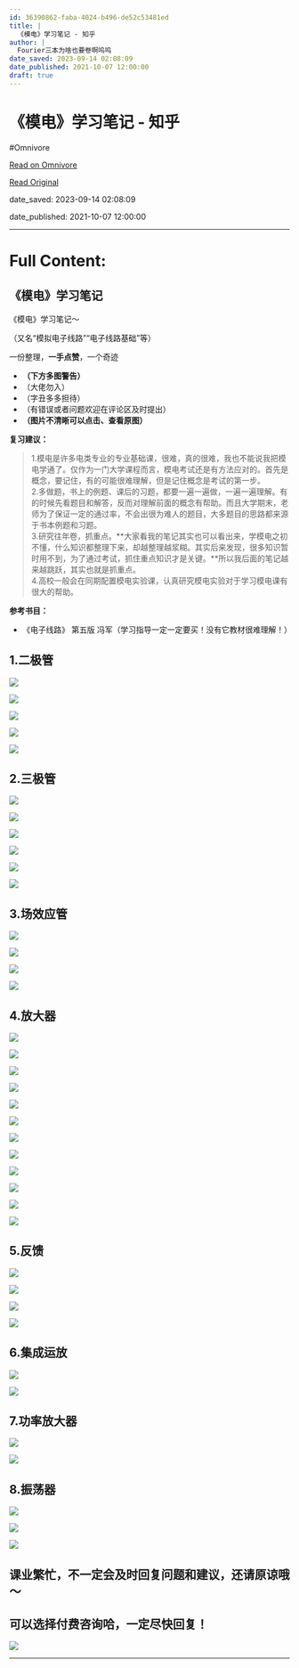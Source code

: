 ```yaml
---
id: 36390862-faba-4024-b496-de52c53481ed
title: |
  《模电》学习笔记 - 知乎
author: |
  Fourier三本为啥也要卷啊呜呜
date_saved: 2023-09-14 02:08:09
date_published: 2021-10-07 12:00:00
draft: true
---
```


# 《模电》学习笔记 - 知乎
#Omnivore

[Read on Omnivore](https://omnivore.app/me/https-zhuanlan-zhihu-com-p-361709624-18a924db50a)

[Read Original](https://zhuanlan.zhihu.com/p/361709624)

date_saved: 2023-09-14 02:08:09

date_published: 2021-10-07 12:00:00

--- 

# Full Content: 

## 《模电》学习笔记

《模电》学习笔记～

（又名“模拟电子线路”“电子线路基础”等）

一份整理，**一手点赞**，一个奇迹

* **（下方多图警告）**
* （大佬勿入）
* （字丑多多担待）
* （有错误或者问题欢迎在评论区及时提出）
* **（图片不清晰可以点击、查看原图）**

**复习建议：**

> 1.模电是许多电类专业的专业基础课，很难，真的很难，我也不能说我把模电学通了。仅作为一门大学课程而言，模电考试还是有方法应对的。首先是概念，要记住，有的可能很难理解，但是记住概念是考试的第一步。  
> 2.多做题，书上的例题、课后的习题，都要一遍一遍做，一遍一遍理解。有的时候先看题目和解答，反而对理解前面的概念有帮助。而且大学期末，老师为了保证一定的通过率，不会出很为难人的题目，大多题目的思路都来源于书本例题和习题。  
> 3.研究往年卷，抓重点。**大家看我的笔记其实也可以看出来，学模电之初不懂，什么知识都整理下来，却越整理越浆糊。其实后来发现，很多知识暂时用不到，为了通过考试，抓住重点知识才是关键。**所以我后面的笔记越来越跳跃，其实也就是抓重点。  
> 4.高校一般会在同期配置模电实验课，认真研究模电实验对于学习模电课有很大的帮助。

**参考书目：**

* 《电子线路》 第五版 冯军（学习指导一定一定要买！没有它教材很难理解！）

## 1.二极管

![](https://proxy-prod.omnivore-image-cache.app/1668x2153,sitLgLweBr4GakomaiLmJba6uouEkGa_XWwD2kdIdA3E/https://pic3.zhimg.com/v2-62965675d9263c80c43225f8ea762792_b.jpg)

![](https://proxy-prod.omnivore-image-cache.app/1668x2120,snNw0FgdMTB2fwoB9vNum64VlDdEsvhJAmz3W8MR2Z8Y/https://pic2.zhimg.com/v2-b094b401748c6df6df3bcacaaf898e35_b.jpg)

![](https://proxy-prod.omnivore-image-cache.app/1668x2112,ssV6ZmTQsGKkPlRNENm_awQgI0IXxXwWRsA0tR-Vb9RQ/https://pic2.zhimg.com/v2-10220e0a7aee0e22aa3368c82287df41_b.jpg)

![](https://proxy-prod.omnivore-image-cache.app/1668x2114,srTb08Sc4gwfSyCLDAFCl4NKgooKYUTXIeknNBA_4RpA/https://pic4.zhimg.com/v2-983c893469b9b48cba164ff4ad6079bf_b.jpg)

![](https://proxy-prod.omnivore-image-cache.app/1668x584,sd8jBBrMfkgazZqlnxUWB86xFQ2eRFWZ2eHx_bfgYng8/https://pic3.zhimg.com/v2-06a7d399c9933ae307a967f1717382aa_b.jpg)

## 2.三极管

![](https://proxy-prod.omnivore-image-cache.app/1668x2102,s0V_JcN2u0rPiUAxqcM6qSSmuPyJOp9H8AawmLzUgUvA/https://pic2.zhimg.com/v2-684e45f4acf5c509e1d28bd6520ebadd_b.jpg)

![](https://proxy-prod.omnivore-image-cache.app/1668x2107,s1Nk2VEvFv609IJYtAzvpIk2tDSblpfsWJAadd3RFyl0/https://pic1.zhimg.com/v2-a54d3adaadd4e8e140119ffe0385ebd8_b.jpg)

![](https://proxy-prod.omnivore-image-cache.app/1668x2098,sDYBihImNDLPqQT6mHLeKmL60U4LJDIjH3vcIv0HrgWg/https://pic1.zhimg.com/v2-25e77bcd24c244bcbe64401e925e2210_b.jpg)

![](https://proxy-prod.omnivore-image-cache.app/1668x2072,sfnj7SvokHX4MmY4WNEzoQtu_RX5AAL6mDOnhtv0XMrI/https://pic1.zhimg.com/v2-3dc0d4592538ae50c29767212b6f9378_b.jpg)

![](https://proxy-prod.omnivore-image-cache.app/1668x2097,spb7wWnU5GV5u3iV50Qf_GAvYNpcURmNaD191WTxx7OE/https://pic3.zhimg.com/v2-ffe7dec961aea48a24b09effb28e1ada_b.jpg)

![](https://proxy-prod.omnivore-image-cache.app/1668x385,sBNNq-pkjR7tCiddjEVvWC6BIUZMqLtfY8EjFW3G-8xg/https://pic3.zhimg.com/v2-0fa074d40b66b44c91fe88f09edc9622_b.jpg)

## 3.场效应管

![](https://proxy-prod.omnivore-image-cache.app/1668x2110,sneoOJhOz7I9anfWKA7VZiCCOIFUXZENCzrgq7GLh5LU/https://pic1.zhimg.com/v2-4cf3b5edce1d0ff3677d96970fce6210_b.jpg)

![](https://proxy-prod.omnivore-image-cache.app/1668x2098,sw0kAGaM4HQJAvM4uJOZxP6vv6fr1ejHZCVWlvtBw8u0/https://pic2.zhimg.com/v2-cf44d69b7954cedea6bec7b0074a662d_b.jpg)

![](https://proxy-prod.omnivore-image-cache.app/1668x2088,sX4noKhdXk7uvBvwfMxaDVGS4XvPBPe7uoC_xUTON8ZM/https://pic4.zhimg.com/v2-e7483dd08969d26f9a0800d6a3928de7_b.jpg)

![](https://proxy-prod.omnivore-image-cache.app/1668x2101,ssH4NKCB5Rx5BD7AnAVygTeZCpXhk4clTasUFrled0YI/https://pic2.zhimg.com/v2-a4abd3e3c2aebfa6e2703ae31144d761_b.jpg)

## 4.放大器

![](https://proxy-prod.omnivore-image-cache.app/1668x2068,si8rSWwSdro_QMoq_G9wKwn788IX6ApMtTRe6C9m_MIc/https://pic4.zhimg.com/v2-1a59212a7a4d056e332c4a64000d6acb_b.jpg)

![](https://proxy-prod.omnivore-image-cache.app/1668x2097,sXs69Nx9hxsOLTg8ab8_3QRxOicSCa9zcHQGqDqHWKuQ/https://pic4.zhimg.com/v2-054c9225a3beeb78ea16f7793b93ee67_b.jpg)

![](https://proxy-prod.omnivore-image-cache.app/1668x2116,sBEqTzaqJdnvzvUolkrO_zlioBBOcarPtnmvSl6SYyy0/https://pic3.zhimg.com/v2-5a3fc44032188a4eb1d52c6c1f438072_b.jpg)

![](https://proxy-prod.omnivore-image-cache.app/1668x2110,sKIP6uQB_Fn3jM4NurgHQmgjHbjyv4nsmEfsJfpdekK8/https://pic3.zhimg.com/v2-a76a7ae5346b61ec02105ebd13681da2_b.jpg)

![](https://proxy-prod.omnivore-image-cache.app/1668x2114,sv1uLUMMEroS60ZH6iTpu0sflaX8p7xla_n3NDwt-6vU/https://pic1.zhimg.com/v2-bb400aa27f4c77fa461679173bef7a24_b.jpg)

![](https://proxy-prod.omnivore-image-cache.app/1668x2093,svUkLM4TBwLBj4rDMz4fRvK10nMrvO9fCZUW9rDj5Tos/https://pic1.zhimg.com/v2-b73237901341f3a70647f541e4a58f44_b.jpg)

![](https://proxy-prod.omnivore-image-cache.app/1668x2224,sDxmEWn90EvYhRCir9054fR_2Z90SaPSqNl8p_1VJbyo/https://pic1.zhimg.com/v2-42b0329e7ef68d938b4235e3e9dc74c0_b.jpg)

![](https://proxy-prod.omnivore-image-cache.app/1668x2077,sVV-V67J0NR0TygXfuPPThAQhSC6dTOPWuvSdqMP-aqE/https://pic4.zhimg.com/v2-34c0b6e3953b84212debb7b6478e5eef_b.jpg)

![](https://proxy-prod.omnivore-image-cache.app/1668x2084,sojM-Z1bnbfU89cfUSFAJv4fM5eTkdnJv0CkbPqkrLRc/https://pic4.zhimg.com/v2-aad5a97403384d7705455945ae570d83_b.jpg)

![](https://proxy-prod.omnivore-image-cache.app/1668x2089,sGwiXzAE5b4QYg2Ea5wKPyuNzah8xMZCPVuwdta4ugiI/https://pic3.zhimg.com/v2-dddb8f9f4ea9cecbbcc29cfded9b7b4a_b.jpg)

![](https://proxy-prod.omnivore-image-cache.app/1668x2084,sjI96XiO0aSYMytow0ZKTh5WhQktgnlaa66T8rIb4CAM/https://pic3.zhimg.com/v2-0b8ed3b2dc68913445c1c2294824171a_b.jpg)

![](https://proxy-prod.omnivore-image-cache.app/1668x2123,sO2whXQrFrQJCVCjiMHYf1rXJPi73yFTw0YVe-oOYYSE/https://pic2.zhimg.com/v2-e78ef28d580d8220163c1770487ab685_b.jpg)

## 5.反馈

![](https://proxy-prod.omnivore-image-cache.app/1668x2114,sQpCAlz1QZw6tBJs1tXsKdE0Kr3DloB7lca5C5435zwo/https://pic2.zhimg.com/v2-94baa6c1a95ca8c3525542d6b1453b01_b.jpg)

![](https://proxy-prod.omnivore-image-cache.app/1668x2105,shRsvzXSCXCIHyqIb55Iazx9ZBvGY57vn6Uhf3SB8rhw/https://pic4.zhimg.com/v2-ee1f121db522b78610ec31cac63fd7df_b.jpg)

![](https://proxy-prod.omnivore-image-cache.app/1668x2110,suxkdoHegMAT3zSnlSMG0B_SWRFk-fw5ZXE0eOCwvhKU/https://pic2.zhimg.com/v2-eacee16ef5fb9a37d11d5c57021e1e89_b.jpg)

![](https://proxy-prod.omnivore-image-cache.app/1668x2114,szvbDoN23jbI-cXg4NOqdZD-u4TuAiGw5a3qtG4vrrq4/https://pic4.zhimg.com/v2-063f1b10aa11b473033dd6bd6a15d4a7_b.jpg)

## 6.集成运放

![](https://proxy-prod.omnivore-image-cache.app/1668x2114,s-bf9Sz5CjK87LapxobU0v0VakGTP741vXbAtreniCm4/https://pic2.zhimg.com/v2-e8260ae6605915cd57094feb60e62e59_b.jpg)

![](https://proxy-prod.omnivore-image-cache.app/1668x907,sh687haV44f1M9LJqHq2_mZXQnPCIvTmw9m-02HA0DG4/https://pic1.zhimg.com/v2-9d47408e766b06bde9b1d0140d324334_b.jpg)

## 7.功率放大器

![](https://proxy-prod.omnivore-image-cache.app/1668x2111,s0CuXAuTinPR-cc770WMeJaQv1g1Pp6OUplG-GKEwUrs/https://pic2.zhimg.com/v2-6648bb4959a6bcee2b3368fba229ed99_b.jpg)

![](https://proxy-prod.omnivore-image-cache.app/1543x2096,sWkkA4n7e40h85uSyrk9A-Aqx6DB3Ovq9IgGTU3x_AGQ/https://pic1.zhimg.com/v2-bc550e95f750bee517c70f3e174d9340_b.jpg)

## 8.振荡器

![](https://proxy-prod.omnivore-image-cache.app/1668x2105,s562hysPsVQu4vcxH55L_8MgzsKCTxSZOIG-gJDSwu5U/https://pic2.zhimg.com/v2-d542c35b6af5b6945303435fa8dc9939_b.jpg)

![](https://proxy-prod.omnivore-image-cache.app/1668x2099,sntJNnbVIm5dFQWNah1MooyGJYxhTdaF-VIt9XqYb1Gw/https://pic3.zhimg.com/v2-e6e4c2685e6f661ddfc005a091a8fb0a_b.jpg)

![](https://proxy-prod.omnivore-image-cache.app/1668x333,s-T-1ZyZHKttOnpZ2B2tnnuXRn37Mh8_uw7RnVy4e7LU/https://pic4.zhimg.com/v2-4a082d6198081ece7334a862e8484127_b.jpg)

## 课业繁忙，不一定会及时回复问题和建议，还请原谅哦～

## 可以选择付费咨询哈，一定尽快回复！

![](https://proxy-prod.omnivore-image-cache.app/0x0,sHaL_1Gk5eYQJKKq4iiVea5RisSs_HDpIxeYRkjtqql4/https://picx.zhimg.com/v2-3d0d3d3d5f1d02a20a9a650a2ec9aec4_l.jpg?source=f2fdee93)

---

